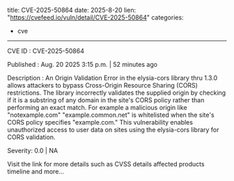  
title: CVE-2025-50864
date: 2025-8-20
lien: "https://cvefeed.io/vuln/detail/CVE-2025-50864"
categories:
  - cve
---

CVE ID : CVE-2025-50864

Published :  Aug. 20
2025
3:15 p.m. | 52 minutes ago

Description : An Origin Validation Error in the elysia-cors library thru 1.3.0 allows attackers to bypass Cross-Origin Resource Sharing (CORS) restrictions. The library incorrectly validates the supplied origin by checking if it is a substring of any domain in the site's CORS policy
rather than performing an exact match. For example
a malicious origin like "notexample.com"
"example.common.net" is whitelisted when the site's CORS policy specifies "example.com." This vulnerability enables unauthorized access to user data on sites using the elysia-cors library for CORS validation.

Severity: 0.0 | NA

Visit the link for more details
such as CVSS details
affected products
timeline
and more...
